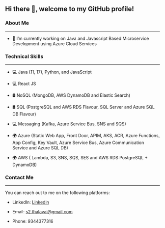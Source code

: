 ## Hi there 👋, welcome to my GitHub profile!

### About Me
-----------------------------------------------------------------------------------------------------------

- 🔭 I’m currently working on Java and Javascript Based Microservice Development using Azure Cloud Services

### Technical Skills
-----------------------------------------------------------------------------------------------------------

 - 💻 Java (11, 17), Python, and JavaScript
  
 - 💻 React JS
  
 - 🛢️ NoSQL (MongoDB, AWS DynamoDB and Elastic Search)
  
 - 🛢️ SQL (PostgreSQL and AWS RDS Flavour, SQL Server and Azure SQL DB Flavour)
   
 -  💻 Messaging (Kafka, Azure Service Bus, SNS and SQS)
  
 - 🌍 Azure (Static Web App, Front Door, APIM, AKS, ACR, Azure Functions, App Config, Key Vault, Azure Service Bus, Azure Communication Service and Azure SQL DB) 
  
 - 🌍 AWS ( Lambda, S3, SNS, SQS, SES and AWS RDS PostgreSQL + DynamoDB)
  

### Contact Me
-----------------------------------------------------------------------------------------------------------

You can reach out to me on the following platforms:

- LinkedIn: [Linkedin](https://www.linkedin.com/in/sivasankar-thalavai/)

- Email: s2.thalavai@gmail.com

- Phone: 9344377316
